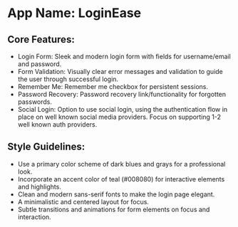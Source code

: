 # **App Name**: LoginEase

## Core Features:

- Login Form: Sleek and modern login form with fields for username/email and password.
- Form Validation: Visually clear error messages and validation to guide the user through successful login.
- Remember Me: Remember me checkbox for persistent sessions.
- Password Recovery: Password recovery link/functionality for forgotten passwords.
- Social Login: Option to use social login, using the authentication flow in place on well known social media providers. Focus on supporting 1-2 well known auth providers.

## Style Guidelines:

- Use a primary color scheme of dark blues and grays for a professional look.
- Incorporate an accent color of teal (#008080) for interactive elements and highlights.
- Clean and modern sans-serif fonts to make the login page elegant.
- A minimalistic and centered layout for focus.
- Subtle transitions and animations for form elements on focus and interaction.